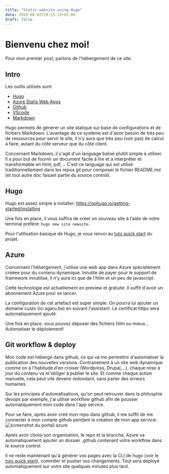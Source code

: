 ```yaml
---
title: "Static website using Hugo"
date: 2020-08-02T19:15:15+02:00
draft: false
---
```


# Bienvenu chez moi! 

Pour mon premier post, parlons de l'hébergement de ce site.

## Intro
Les outils utilisés sont:
- [Hugo](https://gohugo.io/)
- [Azure Statis Web Apps](https://azure.microsoft.com/fr-fr/services/app-service/static/)
- [Github](https://github.com)
- [VScode](https://code.visualstudio.com/)
- [Markdown](https://daringfireball.net/projects/markdown/)

Hugo permets de générer un site statique sur base de configurations et de fichiers Markdown. L'avantage de ce système est d'avoir besoin de très peu de ressources pour servir le site, il n'y aura que très peu (voir pas) de calcul à faire, autant du côté serveur que du côté client.

Concernant Markdown, il s'agit d'un language balisé plutôt simple à utiliser. Il a pour but de fournir un document facile à lire et à interpréter et transformable en html, pdf,... C'est ce language qui est utilisé traditionnellement dans les repos git pour composer le fichier README.md (et tout autre doc faisant partie du source control).

## Hugo

Hugo est assez simple à installer: https://gohugo.io/getting-started/installing

Une fois en place, il vous suffira de créer un nouveau site à l'aide de votre terminal préféré: `hugo new site newsite`.

Pour l'utilisation basique de Hugo, je vous renvoi au [tuto quick start](https://gohugo.io/getting-started/quick-start/) du projet.

## Azure

Concernant l'hébergement, j'utilise une web app dans Azure spécialement crééee pour du contenu dynamique. Innutile de payer pour le support de framework innutilisé, il n'y aura ici que de l'htlm et un peu de javascript.

Cette technologie est actuellement en preview et gratuite. Il suffit d'avoir un abonnement Azure pour se lancer. 

La configuration de cet artefact est super simple. On pourra lui ajouter un domaine custo (ici agaru.be) en suivant l'assistant. Le certificat https sera automatiquement ajouté.

Une fois en place, vous pouvez déposer des fichiers htlm ou mieux... Automatiser le déploiement!

## Git workflow & deploy

Mon code est hébergé dans github, ce qui va me permettre d'automatiser la publication des nouvelles versions. Contrairement à un site web dynamique comme on à l'habitude d'en croiser (Wordpress, Drupal,...), chaque mise à jour du contenu va m'obliger à publier le site. Et comme chaque action manuelle, cela peut vite devenir redondant, sans parler des erreurs humaines.

Sur les principes d'automatisations, qu'on peut retrouver dans la philosphie devops par exemple, j'ai utilisé workflow github afin de pousser automatiquement mon code dans l'app service.

Pour se faire, après avoir créé mon repo dans github, il me suffit de me connecter à mon compte github pendant la création de mon app service:
![screenshot du portail azure](img/hosting/webappstatic.png)

Après avoir choisi son organisation, le repo et la branche, Azure va automatiquement ajouter un dossier .github contenant votre workflow dans le source control.

Il ne reste maintenant qu'à générer vos pages avec la CLI de hugo (voir le [tuto quick start](https://gohugo.io/getting-started/quick-start/)), commiter et pusher vos changements. Tout sera déployé automatiquement sur votre site quelques minutes plus tard.